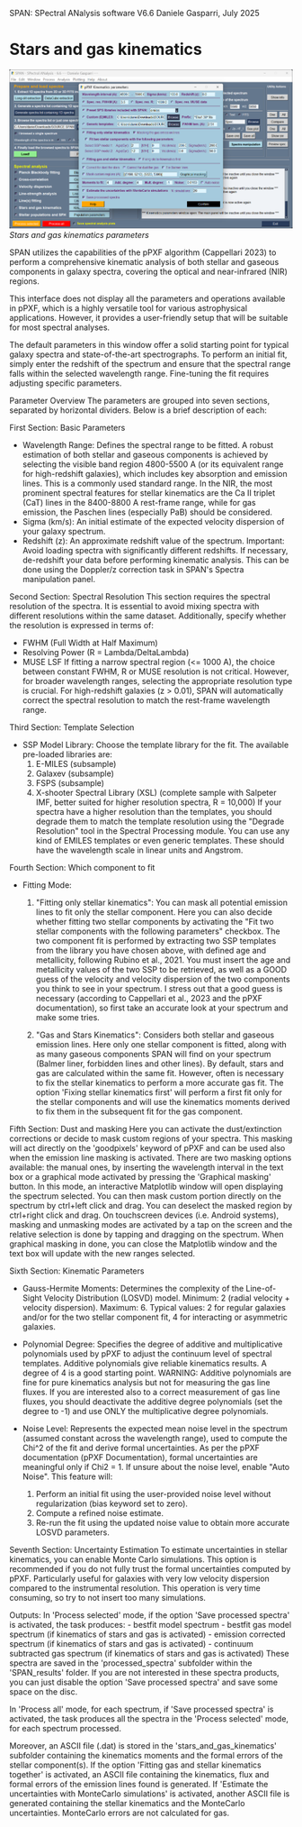 SPAN: SPectral ANalysis software V6.6
Daniele Gasparri, July 2025

# Stars and gas kinematics #

![Kinematics](img/kinematics.png)
*Stars and gas kinematics parameters*


SPAN utilizes the capabilities of the pPXF algorithm (Cappellari 2023) to perform a comprehensive kinematic analysis of both stellar and gaseous components in galaxy spectra, covering the optical and near-infrared (NIR) regions.

This interface does not display all the parameters and operations available in pPXF, which is a highly versatile tool for various astrophysical applications. However, it provides a user-friendly setup that will be suitable for most spectral analyses.

The default parameters in this window offer a solid starting point for typical galaxy spectra and state-of-the-art spectrographs. To perform an initial fit, simply enter the redshift of the spectrum and ensure that the spectral range falls within the selected wavelength range.
Fine-tuning the fit requires adjusting specific parameters. 


Parameter Overview
The parameters are grouped into seven sections, separated by horizontal dividers. Below is a brief description of each:

First Section: Basic Parameters
- Wavelength Range: Defines the spectral range to be fitted. A robust estimation of both stellar and gaseous components is achieved by selecting the visible band region 4800-5500 A (or its equivalent range for high-redshift galaxies), which includes key absorption and emission lines. This is a commonly used standard range. In the NIR, the most prominent spectral features for stellar kinematics are the Ca II triplet (CaT) lines in the 8400-8800 A rest-frame range, while for gas emission, the Paschen lines (especially PaB) should be considered.
- Sigma (km/s): An initial estimate of the expected velocity dispersion of your galaxy spectrum.
- Redshift (z): An approximate redshift value of the spectrum. Important: Avoid loading spectra with significantly different redshifts. If necessary, de-redshift your data before performing kinematic analysis. This can be done using the Doppler/z correction task in SPAN's Spectra manipulation panel.


Second Section: Spectral Resolution
This section requires the spectral resolution of the spectra. It is essential to avoid mixing spectra with different resolutions within the same dataset.
Additionally, specify whether the resolution is expressed in terms of:
- FWHM (Full Width at Half Maximum)
- Resolving Power (R = Lambda/DeltaLambda)
- MUSE LSF
If fitting a narrow spectral region (<= 1000 A), the choice between constant FWHM, R or MUSE resolution is not critical. However, for broader wavelength ranges, selecting the appropriate resolution type is crucial. For high-redshift galaxies (z > 0.01), SPAN will automatically correct the spectral resolution to match the rest-frame wavelength range.


Third Section: Template Selection
- SSP Model Library: Choose the template library for the fit. The available pre-loaded libraries are:
	1) E-MILES (subsample)
	2) Galaxev (subsample)
	3) FSPS (subsample)
	4) X-shooter Spectral Library (XSL) (complete sample with Salpeter IMF, better suited for higher resolution spectra, R = 10,000)
  If your spectra have a higher resolution than the templates, you should degrade them to match the template resolution using the "Degrade Resolution" tool in the Spectral Processing module.
  You can use any kind of EMILES templates or even generic templates. These should have the wavelength scale in linear units and Angstrom. 


Fourth Section: Which component to fit
- Fitting Mode:
	1) "Fitting only stellar kinematics": You can mask all potential emission lines to fit only the stellar component. Here you can also decide whether fitting two stellar components by activating the "Fit two stellar components with the following parameters" checkbox. The two component fit is performed by extracting two SSP templates from the library you have chosen above, with defined age and metallicity, following Rubino et al., 2021. You must insert the age and metallicity values of the two SSP to be retrieved, as well as a GOOD guess of the velocity and velocity dispersion of the two components you think to see in your spectrum. I stress out that a good guess is necessary (according to Cappellari et al., 2023 and the pPXF documentation), so first take an accurate look at your spectrum and make some tries.
 
	2) "Gas and Stars Kinematics": Considers both stellar and gaseous emission lines. Here only one stellar component is fitted, along with as many gaseous components SPAN will find on your spectrum (Balmer liner, forbidden lines and other lines). By default, stars and gas are calculated within the same fit. However, often is necessary to fix the stellar kinematics to perform a more accurate gas fit. The option 'Fixing stellar kinematics first' will perform a first fit only for the stellar components and will use the kinematics moments derived to fix them in the subsequent fit for the gas component. 


Fifth Section: Dust and masking
Here you can activate the dust/extinction corrections or decide to mask custom regions of your spectra. This masking will act directly on the 'goodpixels' keyword of pPXF and can be used also when the emission line masking is activated. 
There are two masking options available: the manual ones, by inserting the wavelength interval in the text box or a graphical mode activated by pressing the 'Graphical masking' button. In this mode, an interactive Matplotlib window will open displaying the spectrum selected. You can then mask custom portion directly on the spectrum by ctrl+left click and drag. You can deselect the masked region by ctrl+right click and drag. On touchscreen devices (i.e. Android systems), masking and unmasking modes are activated by a tap on the screen and the relative selection is done by tapping and dragging on the spectrum. When graphical masking in done, you can close the Matplotlib window and the text box will update with the new ranges selected. 


Sixth Section: Kinematic Parameters
- Gauss-Hermite Moments: Determines the complexity of the Line-of-Sight Velocity Distribution (LOSVD) model.
  Minimum: 2 (radial velocity + velocity dispersion).
  Maximum: 6.
  Typical values: 2 for regular galaxies and/or for the two stellar component fit, 4 for interacting or asymmetric galaxies.

- Polynomial Degree: Specifies the degree of additive and multiplicative polynomials used by pPXF to adjust the continuum level of spectral templates. Additive polynomials give reliable kinematics results. A degree of 4 is a good starting point. 
WARNING: Additive polynomials are fine for pure kinematics analysis but not for measuring the gas line fluxes. If you are interested also to a correct measurement of gas line fluxes, you should deactivate the additive degree polynomials (set the degree to -1) and use ONLY the multiplicative degree polynomials. 

- Noise Level: Represents the expected mean noise level in the spectrum (assumed constant across the wavelength range), used to compute the Chi^2 of the fit and derive formal uncertainties.
As per the pPXF documentation (pPXF Documentation), formal uncertainties are meaningful only if Chi2 = 1.
If unsure about the noise level, enable "Auto Noise". This feature will:
	1) Perform an initial fit using the user-provided noise level without regularization (bias keyword set to zero).
	2) Compute a refined noise estimate.
	3) Re-run the fit using the updated noise value to obtain more accurate LOSVD parameters.


Seventh Section: Uncertainty Estimation
To estimate uncertainties in stellar kinematics, you can enable Monte Carlo simulations.
This option is recommended if you do not fully trust the formal uncertainties computed by pPXF.
Particularly useful for galaxies with very low velocity dispersion compared to the instrumental resolution. This operation is very time consuming, so try to not insert too many simulations. 


Outputs:
In 'Process selected' mode, if the option 'Save processed spectra' is activated, the task produces:
	- bestfit model spectrum
	- bestfit gas model spectrum (if kinematics of stars and gas is activated)
	- emission corrected spectrum (if kinematics of stars and gas is activated)
	- continuum subtracted gas spectrum (if kinematics of stars and gas is activated)
These spectra are saved in the 'processed_spectra' subfolder within the 'SPAN_results' folder. 
If you are not interested in these spectra products, you can just disable the option 'Save processed spectra' and save some space on the disc. 

In 'Process all' mode, for each spectrum, if 'Save processed spectra' is activated, the task produces all the spectra in the 'Process selected' mode, for each spectrum processed. 

Moreover, an ASCII file (.dat) is stored in the 'stars_and_gas_kinematics' subfolder containing the kinematics moments and the formal errors of the stellar component(s). If the option 'Fitting gas and stellar kinematics together' is activated, an ASCII file containing the kinematics, flux and formal errors of the emission lines found is generated. 
If 'Estimate the uncertainties with MonteCarlo simulations' is activated, another ASCII file is generated containing the stellar kinematics and the MonteCarlo uncertainties. MonteCarlo errors are not calculated for gas. 
